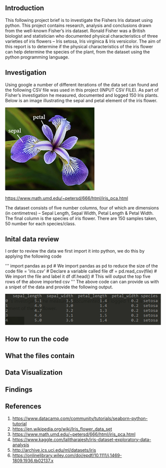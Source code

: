 ## Introduction
This following project brief is to investigate the Fishers Iris dataset using python.
This project contains research, analysis and conclusions drawn from the well-known Fisher’s iris dataset. Ronald Fisher was a British biologist and statistician who documented physical characteristics of three varieties of iris flowers – Iris setosa, Iris virginica & Iris versicolor. 
The aim of this report is to determine if the physical characteristics of the iris flower can help determine the species of the plant, from the dataset using the python programming language.

## Investigation
Using google a number of different iterations of the data set can found and the following CSV file was used in this project (INPUT CSV FILE).
As part of Fisher’s investigation he measured, documented and logged 150 Iris plants. Below is an image illustrating the sepal and petal element of the iris flower.

![Image of an Iris](images/iris_with_labels.jpg)

https://www.math.umd.edu/~petersd/666/html/iris_pca.html

The dataset consists of five number columns, four of which are dimensions (in centimetres) – Sepal Length, Sepal Width, Petal Length & Petal Width. The final column is the species of iris flower. There are 150 samples taken, 50 number for each species/class. 
## Inital data review
I order to review the data we first import it into python, we do this by applying the following code

''' import pandas as pd     # We import pandas as pd to reduce the size of the code
    file = 'iris.csv'       # Declare a variable called file 
    df = pd.read_csv(file)  # We import the file and label it df
    df.head()               # This will output the top five rows of the above imported csv
'''
The above code can can provide us with a snipet of the data and provide the following output.

![Output the data head](images/data_head.PNG)

## How to run the code

## What the files contain

## Data Visualization

## Findings

## References
1. https://www.datacamp.com/community/tutorials/seaborn-python-tutorial
2. https://en.wikipedia.org/wiki/Iris_flower_data_set
3. https://www.math.umd.edu/~petersd/666/html/iris_pca.html
4. https://www.kaggle.com/lalitharajesh/iris-dataset-exploratory-data-analysis
5. http://archive.ics.uci.edu/ml/datasets/iris
6. https://onlinelibrary.wiley.com/doi/epdf/10.1111/j.1469-1809.1936.tb02137.x
